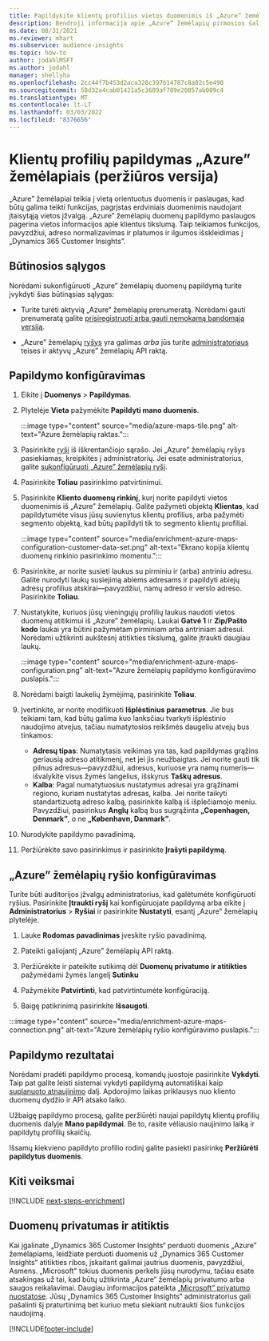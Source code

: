 ```yaml
---
title: Papildykite klientų profilius vietos duomenimis iš „Azure” žemėlapių
description: Bendroji informacija apie „Azure“ žemėlapių pirmosios šalies papildymą.
ms.date: 08/31/2021
ms.reviewer: mhart
ms.subservice: audience-insights
ms.topic: how-to
author: jodahlMSFT
ms.author: jodahl
manager: shellyha
ms.openlocfilehash: 2cc44f7b453d2aca328c397b14787c8a02c5e490
ms.sourcegitcommit: 50d32a4cab01421a5c3689af789e20857ab009c4
ms.translationtype: MT
ms.contentlocale: lt-LT
ms.lasthandoff: 03/03/2022
ms.locfileid: "8376656"
---
```

# <a name="enrichment-of-customer-profiles-with-azure-maps-preview"></a>Klientų profilių papildymas „Azure” žemėlapiais (peržiūros versija)

„Azure” žemėlapiai teikia į vietą orientuotus duomenis ir paslaugas, kad būtų galima teikti funkcijas, pagrįstas erdviniais duomenimis naudojant įtaisytąją vietos įžvalgą. „Azure” žemėlapių duomenų papildymo paslaugos pagerina vietos informacijos apie klientus tikslumą. Taip teikiamos funkcijos, pavyzdžiui, adreso normalizavimas ir platumos ir ilgumos išskleidimas į „Dynamics 365 Customer Insights”.

## <a name="prerequisites"></a>Būtinosios sąlygos

Norėdami sukonfigūruoti „Azure” žemėlapių duomenų papildymą turite įvykdyti šias būtinąsias sąlygas:

- Turite turėti aktyvią „Azure“ žemėlapių prenumeratą. Norėdami gauti prenumeratą galite [prisiregistruoti arba gauti nemokamą bandomąją versiją](https://azure.microsoft.com/services/azure-maps/).

- „Azure” žemėlapių [ryšys](connections.md) yra galimas *arba* jūs turite [administratoriaus](permissions.md#admin) teises ir aktyvų „Azure” žemėlapių API raktą.

## <a name="configure-the-enrichment"></a>Papildymo konfigūravimas

1. Eikite į **Duomenys** > **Papildymas**. 

1. Plytelėje **Vieta** pažymėkite **Papildyti mano duomenis**.

   :::image type="content" source="media/azure-maps-tile.png" alt-text="Azure žemėlapių raktas.":::

1. Pasirinkite [ryšį](connections.md) iš iškrentančiojo sąrašo. Jei „Azure” žemėlapių ryšys pasiekiamas, kreipkitės į administratorių. Jei esate administratorius, galite [sukonfigūruoti „Azure” žemėlapių ryšį](#configure-the-connection-for-azure-maps). 

1. Pasirinkite **Toliau** pasirinkimo patvirtinimui.

1. Pasirinkite **Kliento duomenų rinkinį**, kurį norite papildyti vietos duomenimis iš „Azure” žemėlapių. Galite pažymėti objektą **Klientas**, kad papildytumėte visus jūsų suvienytus klientų profilius, arba pažymėti segmento objektą, kad būtų papildyti tik to segmento klientų profiliai.

    :::image type="content" source="media/enrichment-azure-maps-configuration-customer-data-set.png" alt-text="Ekrano kopija klientų duomenų rinkinio pasirinkimo momentu.":::

1. Pasirinkite, ar norite susieti laukus su pirminiu ir (arba) antriniu adresu. Galite nurodyti laukų susiejimą abiems adresams ir papildyti abiejų adresų profilius atskirai&mdash;pavyzdžiui, namų adreso ir verslo adreso. Pasirinkite **Toliau**.

1. Nustatykite, kuriuos jūsų vieningųjų profilių laukus naudoti vietos duomenų atitikimui iš „Azure” žemėlapių. Laukai **Gatvė 1** ir **Zip/Pašto kodo** laukai yra būtini pažymėtam pirminiam arba antriniam adresui. Norėdami užtikrinti aukštesnį atitikties tikslumą, galite įtraukti daugiau laukų.

   :::image type="content" source="media/enrichment-azure-maps-configuration.png" alt-text="Azure žemėlapių papildymo konfigūravimo puslapis.":::

1. Norėdami baigti laukelių žymėjimą, pasirinkite **Toliau**.

1. Įvertinkite, ar norite modifikuoti **Išplėstinius parametrus**. Jie bus teikiami tam, kad būtų galima kuo lanksčiau tvarkyti išplėstinio naudojimo atvejus, tačiau numatytosios reikšmės daugeliu atvejų bus tinkamos:
   - **Adresų tipas**: Numatytasis veikimas yra tas, kad papildymas grąžins geriausią adreso atitikmenį, net jei jis neužbaigtas. Jei norite gauti tik pilnus adresus&mdash;pavyzdžiui, adresus, kuriuose yra namų numeris&mdash;išvalykite visus žymės langelius, išskyrus **Taškų adresus**. 
   - **Kalba**: Pagal numatytuosius nustatymus adresai yra grąžinami regiono, kuriam nustatytas adresas, kalba. Jei norite taikyti standartizuotą adreso kalbą, pasirinkite kalbą iš išplečiamojo meniu. Pavyzdžiui, pasirinkus **Anglų** kalbą bus sugrąžinta **„Copenhagen, Denmark”**, o ne **„København, Danmark”**.

1. Nurodykite papildymo pavadinimą.

1. Peržiūrėkite savo pasirinkimus ir pasirinkite **Įrašyti papildymą**.

## <a name="configure-the-connection-for-azure-maps"></a>„Azure” žemėlapių ryšio konfigūravimas

Turite būti auditorijos įžvalgų administratorius, kad galėtumėte konfigūruoti ryšius. Pasirinkite **Įtraukti ryšį** kai konfigūruojate papildymą arba eikite į **Administratorius** > **Ryšiai** ir pasirinkite **Nustatyti**, esantį „Azure“ žemėlapių plytelėje.

1. Lauke **Rodomas pavadinimas** įveskite ryšio pavadinimą.

1. Pateikti galiojantį „Azure” žemėlapių API raktą.

1. Peržiūrėkite ir pateikite sutikimą dėl **Duomenų privatumo ir atitikties** pažymėdami žymės langelį **Sutinku**

1. Pažymėkite **Patvirtinti**, kad patvirtintumėte konfigūraciją.

1. Baigę patikrinimą pasirinkite **Išsaugoti**.

:::image type="content" source="media/enrichment-azure-maps-connection.png" alt-text="Azure žemėlapių ryšio konfigūravimo puslapis.":::

## <a name="enrichment-results"></a>Papildymo rezultatai

Norėdami pradėti papildymo procesą, komandų juostoje pasirinkite **Vykdyti**. Taip pat galite leisti sistemai vykdyti papildymą automatiškai kaip [suplanuoto atnaujinimo](system.md#schedule-tab) dalį. Apdorojimo laikas priklausys nuo kliento duomenų dydžio ir API atsako laiko.

Užbaigę papildymo procesą, galite peržiūrėti naujai papildytų klientų profilių duomenis dalyje **Mano papildymai**. Be to, rasite vėliausio naujinimo laiką ir papildytų profilių skaičių.

Išsamų kiekvieno papildyto profilio rodinį galite pasiekti pasirinkę **Peržiūrėti papildytus duomenis**.

## <a name="next-steps"></a>Kiti veiksmai

[!INCLUDE [next-steps-enrichment](../includes/next-steps-enrichment.md)]

## <a name="data-privacy-and-compliance"></a>Duomenų privatumas ir atitiktis

Kai įgalinate „Dynamics 365 Customer Insights“ perduoti duomenis „Azure” žemėlapiams, leidžiate perduoti duomenis už „Dynamics 365 Customer Insights“ atitikties ribos, įskaitant galimai jautrius duomenis, pavyzdžiui, Asmens. „Microsoft" tokius duomenis perkels jūsų nurodymu, tačiau esate atsakingas už tai, kad būtų užtikrinta „Azure“ žemėlapių privatumo arba saugos reikalavimai. Daugiau informacijos pateikta [„Microsoft” privatumo nuostatose](https://go.microsoft.com/fwlink/?linkid=396732).
Jūsų „Dynamics 365 Customer Insights“ administratorius gali pašalinti šį praturtinimą bet kuriuo metu siekiant nutraukti šios funkcijos naudojimą.

[!INCLUDE[footer-include](../includes/footer-banner.md)]
